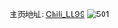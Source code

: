 主页地址: [Chili_LL99](https://weibo.com/u/6067303453) 
![501](https://wx4.sinaimg.cn/mw2000/006CBMN7gy1h4tvxg6jpuj30vn0u0wni.jpg) 
